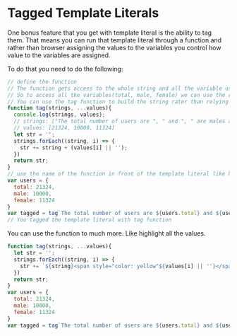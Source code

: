 # Tagged Template Literals

One bonus feature that you get with template literal is the ability to tag them. That means you can run that template literal through a function and rather than browser assigning the values to the variables you control how value to the variables are assigned.

To do that you need to do the following:
```js
// define the function
// The function gets access to the whole string and all the variable used in the string
// So to access all the variables(total, male, female) we can use the rest parameter
// You can use the tag function to build the string rater than relying 
function tag(strings, ...values){
  console.log(strings, values);
  // strings: ["The total number of users are ", " and ", " are males and ", " are females", raw: Array(4)]
  // values: [21324, 10000, 11324]
  let str = '';
  strings.forEach((string, i) => {
    str += string + (values[i] || '');
  })
  return str;
}
// use the name of the function in front of the template literal like below
var users = {
  total: 21324,
  male: 10000,
  female: 11324
}
var tagged = tag`The total number of users are ${users.total} and ${users.male} are males and ${users.female} are females`;
// You tagged the template literal with tag function
```
You can use the function to much more. Like highlight all the values.
```js
function tag(strings, ...values){
  let str = '';
  strings.forEach((string, i) => {
    str += `${string}<span style="color: yellow"${values[i] || ''}</span>`;
  })
  return str;
}
var users = {
  total: 21324,
  male: 10000,
  female: 11324
}
var tagged = tag`The total number of users are ${users.total} and ${users.male} are males and ${users.female} are females`;
```